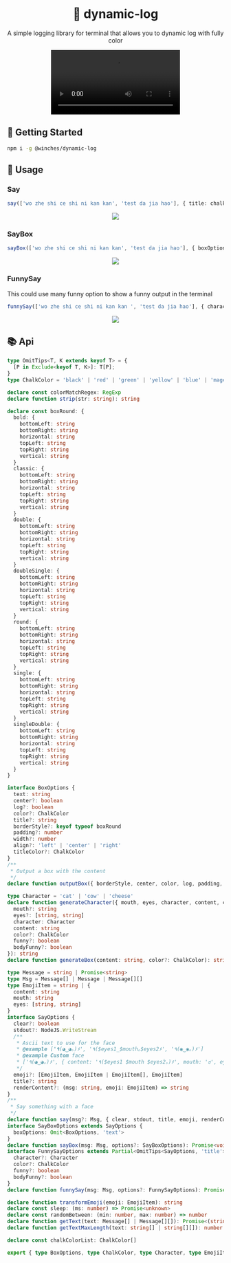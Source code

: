 <h1 align="center">🌈 dynamic-log</h1>

<p align="center">A simple logging library for terminal that allows you to dynamic log with fully color</p>

<p align='center'>
<video src="https://github.com/nextui-org/nextui-cli/assets/96854855/833d6942-99c8-4c65-bbed-8214e64c7b90" controls="controls" />
</p>

## 🚀 Getting Started

```bash
npm i -g @winches/dynamic-log
```

## 📖 Usage

### Say

```ts
say(['wo zhe shi ce shi ni kan kan', 'test da jia hao'], { title: chalk.magentaBright('𝓝𝒆𝔁𝓽𝓤𝓘:') })
```

<p align='center'>
<img src="https://github.com/winchesHe/dynamic-log/assets/96854855/1f1458f0-c920-4b91-814c-a5ab533b1390" />
</p>

### SayBox

```ts
sayBox(['wo zhe shi ce shi ni kan kan', 'test da jia hao'], { boxOptions: { center: true, color: 'yellow', titleColor: 'cyan' } })
```

<p align='center'>
<img src="https://github.com/winchesHe/dynamic-log/assets/96854855/6c51b1d5-07dc-4237-89d6-b7f5eeabab31" />
</p>

### FunnySay

This could use many funny option to show a funny output in the terminal

```ts
funnySay(['wo zhe shi ce shi ni kan kan ', 'test da jia hao'], { character: 'cow', bodyFunny: true })
```

<p align='center'>
<img src="https://github.com/winchesHe/dynamic-log/assets/96854855/46df0d01-77d1-43b5-aed9-a1c880c10bb2" />
</p>

## 📚 Api

```ts
type OmitTips<T, K extends keyof T> = {
  [P in Exclude<keyof T, K>]: T[P];
}
type ChalkColor = 'black' | 'red' | 'green' | 'yellow' | 'blue' | 'magenta' | 'cyan' | 'white' | 'gray' | 'grey' | 'blackBright' | 'redBright' | 'greenBright' | 'yellowBright' | 'blueBright' | 'magentaBright' | 'cyanBright' | 'whiteBright' | 'bgBlack' | 'bgRed' | 'bgGreen' | 'bgYellow' | 'bgBlue' | 'bgMagenta' | 'bgCyan' | 'bgWhite' | 'bgGray' | 'bgGrey' | 'bgBlackBright' | 'bgRedBright' | 'bgGreenBright' | 'bgYellowBright' | 'bgBlueBright' | 'bgMagentaBright' | 'bgCyanBright' | 'bgWhiteBright'

declare const colorMatchRegex: RegExp
declare function strip(str: string): string

declare const boxRound: {
  bold: {
    bottomLeft: string
    bottomRight: string
    horizontal: string
    topLeft: string
    topRight: string
    vertical: string
  }
  classic: {
    bottomLeft: string
    bottomRight: string
    horizontal: string
    topLeft: string
    topRight: string
    vertical: string
  }
  double: {
    bottomLeft: string
    bottomRight: string
    horizontal: string
    topLeft: string
    topRight: string
    vertical: string
  }
  doubleSingle: {
    bottomLeft: string
    bottomRight: string
    horizontal: string
    topLeft: string
    topRight: string
    vertical: string
  }
  round: {
    bottomLeft: string
    bottomRight: string
    horizontal: string
    topLeft: string
    topRight: string
    vertical: string
  }
  single: {
    bottomLeft: string
    bottomRight: string
    horizontal: string
    topLeft: string
    topRight: string
    vertical: string
  }
  singleDouble: {
    bottomLeft: string
    bottomRight: string
    horizontal: string
    topLeft: string
    topRight: string
    vertical: string
  }
}

interface BoxOptions {
  text: string
  center?: boolean
  log?: boolean
  color?: ChalkColor
  title?: string
  borderStyle?: keyof typeof boxRound
  padding?: number
  width?: number
  align?: 'left' | 'center' | 'right'
  titleColor?: ChalkColor
}
/**
 * Output a box with the content
 */
declare function outputBox({ borderStyle, center, color, log, padding, text, title, width, align, titleColor, }: BoxOptions): string

type Character = 'cat' | 'cow' | 'cheese'
declare function generateCharacter({ mouth, eyes, character, content, color: _color, funny, bodyFunny, }: {
  mouth?: string
  eyes?: [string, string]
  character: Character
  content: string
  color?: ChalkColor
  funny?: boolean
  bodyFunny?: boolean
}): string
declare function generateBox(content: string, color?: ChalkColor): string

type Message = string | Promise<string>
type Msg = Message[] | Message | Message[][]
type EmojiItem = string | {
  content: string
  mouth: string
  eyes: [string, string]
}
interface SayOptions {
  clear?: boolean
  stdout?: NodeJS.WriteStream
  /**
   * Ascii text to use for the face
   * @example ['٩(◕‿◕｡)۶', '٩($eyes1_$mouth｡$eyes2۶', '٩(◉‿◉｡)۶']
   * @example Custom face
   * ['٩(◕‿◕｡)۶', { content: '٩($eyes1 $mouth $eyes2｡)۶', mouth: 'ಠ', eyes: ['ಠ', 'ಠ'] }, '٩(◉‿◉｡)۶']
   */
  emoji?: [EmojiItem, EmojiItem | EmojiItem[], EmojiItem]
  title?: string
  renderContent?: (msg: string, emoji: EmojiItem) => string
}
/**
 * Say something with a face
 */
declare function say(msg?: Msg, { clear, stdout, title, emoji, renderContent: _renderContent, }?: SayOptions): Promise<void>
interface SayBoxOptions extends SayOptions {
  boxOptions: Omit<BoxOptions, 'text'>
}
declare function sayBox(msg: Msg, options?: SayBoxOptions): Promise<void>
interface FunnySayOptions extends Partial<OmitTips<SayOptions, 'title'>> {
  character?: Character
  color?: ChalkColor
  funny?: boolean
  bodyFunny?: boolean
}
declare function funnySay(msg: Msg, options?: FunnySayOptions): Promise<void>

declare function transformEmoji(emoji: EmojiItem): string
declare const sleep: (ms: number) => Promise<unknown>
declare const randomBetween: (min: number, max: number) => number
declare function getText(text: Message[] | Message[][]): Promise<(string | string[])[]>
declare function getTextMaxLength(text: string[] | string[][]): number

declare const chalkColorList: ChalkColor[]

export { type BoxOptions, type ChalkColor, type Character, type EmojiItem, type FunnySayOptions, type Message, type Msg, type OmitTips, type SayBoxOptions, type SayOptions, boxRound, chalkColorList, colorMatchRegex, funnySay, generateBox, generateCharacter, getText, getTextMaxLength, outputBox, randomBetween, say, sayBox, sleep, strip, transformEmoji }
```
